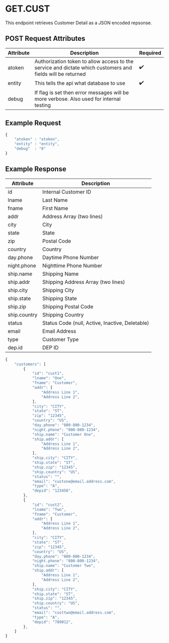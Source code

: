 # GET.CUST

<PageHeader />
This endpoint retrieves Customer Detail as a JSON encoded repsonse.

## POST Request Attributes

| Attribute | Description                                                                                                                                                           | Required           |
| --------- | --------------------------------------------------------------------------------------------------------------------------------------------------------------------- | ------------------ |
| atoken    | Authorization token to allow access to the service and dictate which customers and fields will be returned                                                            | :heavy_check_mark: |
| entity    | This tells the api what database to use                                                                                                                               | :heavy_check_mark: |
| debug     | If flag is set then error messages will be more verbose. Also used for internal testing                                                                               |                    |

## Example Request

```javascript
{
    "atoken" : "atoken",
    "entity" : "entity",
    "debug"  : "0"
}
```

## Example Response

| Attribute    | Description                                                    |
| ------------ | -------------------------------------------------------------- |
| id           | Internal Customer ID                                           |
| lname        | Last Name                                                      |
| fname        | First Name                                                     |
| addr         | Address Array (two lines)                                      |
| city         | City                                                           |
| state        | State                                                          |
| zip          | Postal Code                                                    |
| country      | Country                                                        |
| day.phone    | Daytime Phone Number                                           |
| night.phone  | Nighttime Phone Number                                         |
| ship.name    | Shipping Name                                                  |
| ship.addr    | Shipping Address Array (two lines)                             |
| ship.city    | Shipping City                                                  |
| ship.state   | Shipping State                                                 |
| ship.zip     | Shipping Postal Code                                           |
| ship.country | Shipping Country                                               |
| status       | Status Code  (null, Active, Inactive, Deletable)               |
| email        | Email Address                                                  |
| type         | Customer Type                                                  |
| dep.id       | DEP ID                                                         |

```Javascript
{
    "customers": [
        {
            "id": "cust1",
            "lname": "One",
            "fname": "Customer",
            "addr": [
                "Address Line 1",
                "Address Line 2",
            ],
            "city": "CITY",
            "state": "ST",
            "zip": "12345",
            "country": "US",
            "day.phone": "800-800-1234",
            "night.phone": "800-800-1234",
            "ship.name": "Customer One",
            "ship.addr": [
                "Address Line 1",
                "Address Line 2",
            ],
            "ship.city": "CITY",
            "ship.state": "ST",
            "ship.zip": "12345",
            "ship.country": "US",
            "status": "",
            "email": "custone@email.address.com",
            "type": "A",
            "depid": "123456",
        },
        {
            "id": "cust2",
            "lname": "Two",
            "fname": "Customer",
            "addr": [
                "Address Line 1",
                "Address Line 2",
            ],
            "city": "CITY",
            "state": "ST",
            "zip": "12345",
            "country": "US",
            "day.phone": "800-800-1234",
            "night.phone": "800-800-1234",
            "ship.name": "Customer Two",
            "ship.addr": [
                "Address Line 1",
                "Address Line 2",
            ],
            "ship.city": "CITY",
            "ship.state": "ST",
            "ship.zip": "12345",
            "ship.country": "US",
            "status": "",
            "email": "custtwo@email.address.com",
            "type": "A",
            "depid": "789012",
        },
    ]
}
```
<PageFooter />
